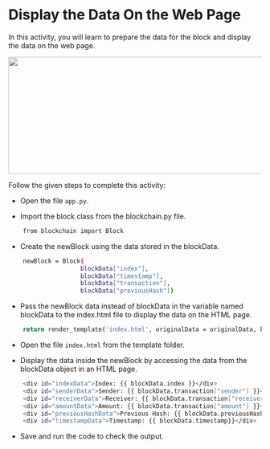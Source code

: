Display the Data On the Web Page
============================


In this activity, you will learn to prepare the data for the block and display the data on the web page.


<img src= "https://media.slid.es/uploads/1525749/images/10644036/pasted-from-clipboard.png" width = "521" height = "233">


Follow the given steps to complete this activity:


* Open the file `app.py`.


* Import the block class from the blockchain.py file.

```sh
    from blockchain import Block
```
    

* Create the newBlock using the data stored in the blockData.

```sh
    newBlock = Block(
                    blockData["index"], 
                    blockData["timestamp"], 
                    blockData["transaction"],
                    blockData["previousHash"])
```

* Pass the newBlock data instead of blockData in the variable named blockData to the index.html file to display the data on the HTML page.
 
```sh
    return render_template('index.html', originalData = originalData, blockData = newBlock)
```
   	 

* Open the file `index.html` from the template folder.

* Display the data inside the newBlock by accessing the data from the blockData object in an HTML page. 

```sh
    <div id="indexData">Index: {{ blockData.index }}</div>
	<div id="senderData">Sender: {{ blockData.transaction["sender"] }}</div>
	<div id="receiverData">Receiver: {{ blockData.transaction["receiver"] }}</div>
	<div id="amountData">Amount: {{ blockData.transaction["amount"] }}</div>
	<div id="previousHashData">Previous Hash: {{ blockData.previousHash }}</div>
	<div id="timestampData">Timestamp: {{ blockData.timestamp}}</div>
```
   
* Save and run the code to check the output.
